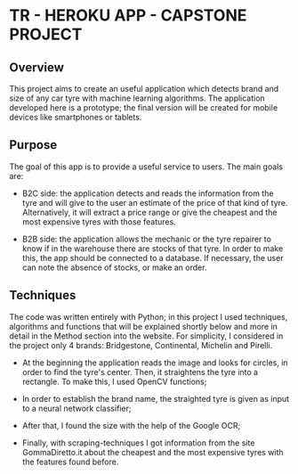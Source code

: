# TR - HEROKU APP - CAPSTONE PROJECT

## Overview

This project aims to create an useful application which detects brand and size of any car tyre with machine learning algorithms. The application developed here is a prototype; the final version will be created for mobile devices like smartphones or tablets.

## Purpose

The goal of this app is to provide a useful service to users. The main goals are:

* B2C side: the application detects and reads the information from the tyre and will give to the user an estimate of the price of that kind of tyre. Alternatively, it will extract a price range or give the cheapest and the most expensive tyres with those features.

* B2B side: the application allows the mechanic or the tyre repairer to know if in the warehouse there are stocks of that tyre. In order to make this, the app should be connected to a database. If necessary, the user can note the absence of stocks, or make an order.

## Techniques

The code was written entirely with Python; in this project I used techniques, algorithms and functions that will be explained shortly below and more in detail in the Method section into the website. For simplicity, I considered in the project only 4 brands: Bridgestone, Continental, Michelin and Pirelli.

* At the beginning the application reads the image and looks for circles, in order to find the tyre's center. Then, it straightens the tyre into a rectangle. To make this, I used OpenCV functions;

* In order to establish the brand name, the straighted tyre is given as input to a neural network classifier;

* After that, I found the size with the help of the Google OCR;

* Finally, with scraping-techniques I got information from the site GommaDiretto.it about the cheapest and the most expensive tyres with the features found before.
